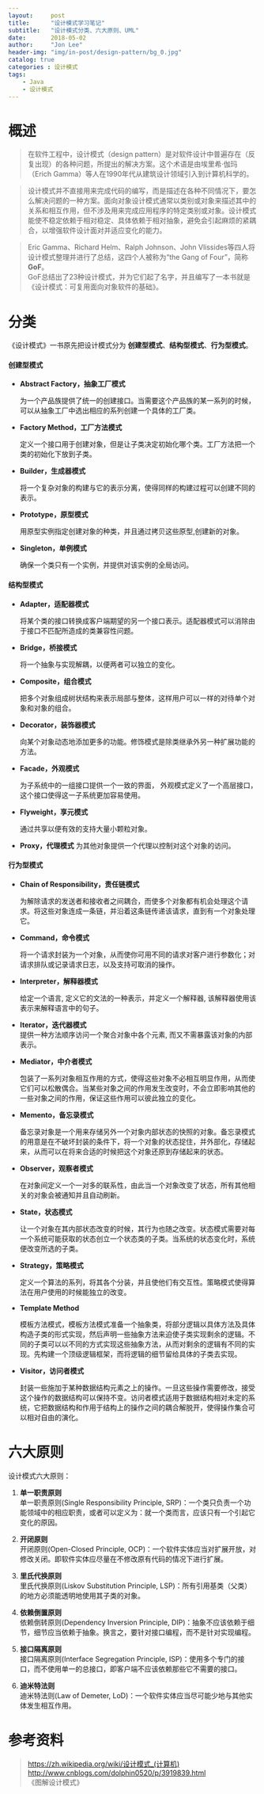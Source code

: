 ```yaml
---
layout:     post
title:      "设计模式学习笔记"
subtitle:   "设计模式分类、六大原则、UML"
date:       2018-05-02
author:     "Jon Lee"
header-img: "img/in-post/design-pattern/bg_0.jpg"
catalog: true
categories : 设计模式
tags:
    - Java
    - 设计模式
---
```


# 概述

>在软件工程中，设计模式（design pattern）是对软件设计中普遍存在（反复出现）的各种问题，所提出的解决方案。这个术语是由埃里希·伽玛（Erich Gamma）等人在1990年代从建筑设计领域引入到计算机科学的。

>设计模式并不直接用来完成代码的编写，而是描述在各种不同情况下，要怎么解决问题的一种方案。面向对象设计模式通常以类别或对象来描述其中的关系和相互作用，但不涉及用来完成应用程序的特定类别或对象。设计模式能使不稳定依赖于相对稳定、具体依赖于相对抽象，避免会引起麻烦的紧耦合，以增强软件设计面对并适应变化的能力。

>Eric Gamma、Richard Helm、Ralph Johnson、John Vlissides等四人将设计模式整理并进行了总结，这四个人被称为“the Gang of Four”，简称 **GoF**。  
GoF总结出了23种设计模式，并为它们起了名字，并且编写了一本书就是《设计模式：可复用面向对象软件的基础》。

# 分类

《设计模式》一书原先把设计模式分为 **创建型模式**、**结构型模式**、**行为型模式**。

#### 创建型模式

* **Abstract Factory，抽象工厂模式**

    为一个产品族提供了统一的创建接口。当需要这个产品族的某一系列的时候，可以从抽象工厂中选出相应的系列创建一个具体的工厂类。

* **Factory Method，工厂方法模式**  

    定义一个接口用于创建对象，但是让子类决定初始化哪个类。工厂方法把一个类的初始化下放到子类。

* **Builder，生成器模式**  

    将一个复杂对象的构建与它的表示分离，使得同样的构建过程可以创建不同的表示。

* **Prototype，原型模式**  

    用原型实例指定创建对象的种类，并且通过拷贝这些原型,创建新的对象。

* **Singleton，单例模式**  

    确保一个类只有一个实例，并提供对该实例的全局访问。

#### 结构型模式

* **Adapter，适配器模式**  

    将某个类的接口转换成客户端期望的另一个接口表示。适配器模式可以消除由于接口不匹配所造成的类兼容性问题。

* **Bridge，桥接模式**  

    将一个抽象与实现解耦，以便两者可以独立的变化。

* **Composite，组合模式**

    把多个对象组成树状结构来表示局部与整体，这样用户可以一样的对待单个对象和对象的组合。

* **Decorator，装饰器模式**

    向某个对象动态地添加更多的功能。修饰模式是除类继承外另一种扩展功能的方法。
* **Facade，外观模式**

    为子系统中的一组接口提供一个一致的界面， 外观模式定义了一个高层接口，这个接口使得这一子系统更加容易使用。

* **Flyweight，享元模式**

    通过共享以便有效的支持大量小颗粒对象。

* **Proxy，代理模式** 为其他对象提供一个代理以控制对这个对象的访问。

#### 行为型模式

* **Chain of Responsibility，责任链模式**  

    为解除请求的发送者和接收者之间耦合，而使多个对象都有机会处理这个请求。将这些对象连成一条链，并沿着这条链传递该请求，直到有一个对象处理它。

* **Command，命令模式**  

    将一个请求封装为一个对象，从而使你可用不同的请求对客户进行参数化；对请求排队或记录请求日志，以及支持可取消的操作。

* **Interpreter，解释器模式**

    给定一个语言, 定义它的文法的一种表示，并定义一个解释器, 该解释器使用该表示来解释语言中的句子。

* **Iterator，迭代器模式**  
    提供一种方法顺序访问一个聚合对象中各个元素, 而又不需暴露该对象的内部表示。

* **Mediator，中介者模式**  

    包装了一系列对象相互作用的方式，使得这些对象不必相互明显作用，从而使它们可以松散偶合。当某些对象之间的作用发生改变时，不会立即影响其他的一些对象之间的作用，保证这些作用可以彼此独立的变化。

* **Memento，备忘录模式**  

    备忘录对象是一个用来存储另外一个对象内部状态的快照的对象。备忘录模式的用意是在不破坏封装的条件下，将一个对象的状态捉住，并外部化，存储起来，从而可以在将来合适的时候把这个对象还原到存储起来的状态。

* **Observer，观察者模式**  

    在对象间定义一个一对多的联系性，由此当一个对象改变了状态，所有其他相关的对象会被通知并且自动刷新。

* **State，状态模式**  

    让一个对象在其内部状态改变的时候，其行为也随之改变。状态模式需要对每一个系统可能获取的状态创立一个状态类的子类。当系统的状态变化时，系统便改变所选的子类。

* **Strategy，策略模式**

    定义一个算法的系列，将其各个分装，并且使他们有交互性。策略模式使得算法在用户使用的时候能独立的改变。

* **Template Method**

    模板方法模式，模板方法模式准备一个抽象类，将部分逻辑以具体方法及具体构造子类的形式实现，然后声明一些抽象方法来迫使子类实现剩余的逻辑。不同的子类可以以不同的方式实现这些抽象方法，从而对剩余的逻辑有不同的实现。先构建一个顶级逻辑框架，而将逻辑的细节留给具体的子类去实现。

* **Visitor，访问者模式**  

    封装一些施加于某种数据结构元素之上的操作。一旦这些操作需要修改，接受这个操作的数据结构可以保持不变。访问者模式适用于数据结构相对未定的系统，它把数据结构和作用于结构上的操作之间的耦合解脱开，使得操作集合可以相对自由的演化。

# 六大原则

设计模式六大原则：

1. **单一职责原则**  
单一职责原则(Single Responsibility Principle, SRP)：一个类只负责一个功能领域中的相应职责，或者可以定义为：就一个类而言，应该只有一个引起它变化的原因。

2. **开闭原则**  
开闭原则(Open-Closed Principle, OCP)：一个软件实体应当对扩展开放，对修改关闭。即软件实体应尽量在不修改原有代码的情况下进行扩展。

3. **里氏代换原则**  
里氏代换原则(Liskov Substitution Principle, LSP)：所有引用基类（父类）的地方必须能透明地使用其子类的对象。

4. **依赖倒置原则**  
依赖倒转原则(Dependency Inversion  Principle, DIP)：抽象不应该依赖于细节，细节应当依赖于抽象。换言之，要针对接口编程，而不是针对实现编程。

5. **接口隔离原则**  
接口隔离原则(Interface  Segregation Principle, ISP)：使用多个专门的接口，而不使用单一的总接口，即客户端不应该依赖那些它不需要的接口。

6. **迪米特法则**  
迪米特法则(Law of  Demeter, LoD)：一个软件实体应当尽可能少地与其他实体发生相互作用。

# 参考资料

>https://zh.wikipedia.org/wiki/设计模式_(计算机)  
http://www.cnblogs.com/dolphin0520/p/3919839.html  
《图解设计模式》
